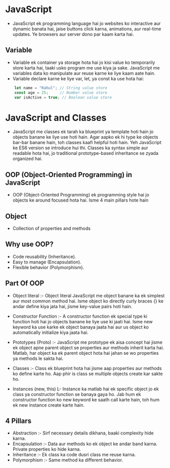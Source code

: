 # JavaScript
- JavaScript ek programming language hai jo websites ko interactive aur dynamic banata hai, jaise buttons click karna, animations, aur real-time updates. Ye browsers aur server dono par kaam karta hai.

## Variable
- Variable ek container ya storage hota hai jo kisi value ko temporarily store karta hai, taaki usko program me use kiya ja sake. JavaScript me variables data ko manipulate aur reuse karne ke liye kaam aate hain.
- Variable declare karne ke liye var, let, ya const ka use hota hai:

``` Javascript
    let name = "Rahul"; // String value store
    const age = 25;     // Number value store
    var isActive = true; // Boolean value store
```

# JavaScript and Classes
- JavaScript me classes ek tarah ka blueprint ya template hoti hain jo objects banane ke liye use hoti hain. Agar aapko ek hi type ke objects bar-bar banane hain, toh classes kaafi helpful hoti hain. Yeh JavaScript ke ES6 version se introduce hui thi. Classes ka syntax simple aur readable hota hai, jo traditional prototype-based inheritance se zyada organized hai.

## OOP (Object-Oriented Programming) in JavaScript
- OOP (Object-Oriented Programming) ek programming style hai jo objects ke around focused hota hai. Isme 4 main pillars hote hain

## Object 
- Collection of properties and methods

## Why use OOP?
- Code reusability (Inheritance).
- Easy to manage (Encapsulation).
- Flexible behavior (Polymorphism).

## Part Of OOP
* Object literal :- Object literal JavaScript me object banane ka ek simplest aur most common method hai. Isme object ko directly curly braces {} ke andar define kiya jata hai, jisme key-value pairs hoti hain.

- Constructor Function :- A constructor function ek special type ki function hoti hai jo objects banane ke liye use ki jaati hai. Isme new keyword ka use karke ek object banaya jaata hai aur us object ko automatically initialize kiya jaata hai.

- Prototypes (Proto) :- JavaScript me prototype ek aisa concept hai jisme ek object apne parent object se properties aur methods inherit karta hai. Matlab, har object ka ek parent object hota hai jahan se wo properties ya methods le sakta hai.

- Classes :- Class ek blueprint hota hai jisme aap properties aur methods ko define karte ho. Aap phir is class se multiple objects create kar sakte ho.

- Instances (new, this) L- Instance ka matlab hai ek specific object jo ek class ya constructor function se banaya gaya ho. Jab hum ek constructor function ko new keyword ke saath call karte hain, toh hum ek new instance create karte hain.

## 4 Pillars
- Abstraction :- Sirf necessary details dikhana, baaki complexity hide karna.
- Encapsulation :- Data aur methods ko ek object ke andar band karna. Private properties ko hide karna.
- Inheritance :- Ek class ka code dusri class me reuse karna.
- Polymorphism :- Same method ka different behavior.